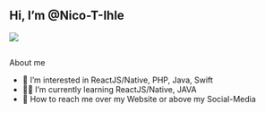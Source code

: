 ##  Hi, I’m @Nico-T-Ihle
![](https://github.com/halfrost/halfrost/blob/master/icons/header_1.png)
##
About me 
- 📖 I’m interested in ReactJS/Native, PHP, Java, Swift 
- 👨‍💻 I’m currently learning ReactJS/Native, JAVA
- 📨 How to reach me over my Website or above my Social-Media
##
